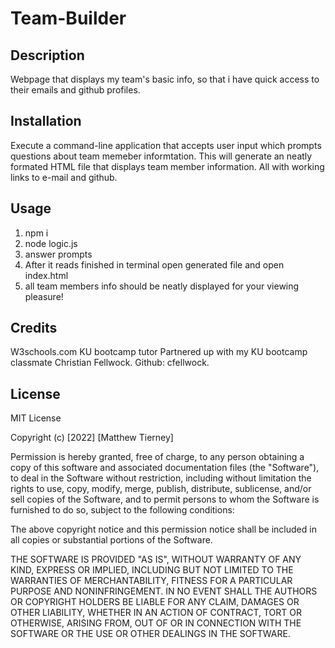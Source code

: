 # Team-Builder

## Description
Webpage that displays my team's basic info, so that i have quick access to their emails and github profiles.

## Installation 
Execute a command-line application that accepts user input which prompts questions about team memeber informtation. This will generate an neatly formated HTML file that displays team member information. All with working links to e-mail and github. 

## Usage
1. npm i 
2. node logic.js
3. answer prompts
4. After it reads finished in terminal open generated file and open index.html
5. all team members info should be neatly displayed for your viewing pleasure! 


## Credits
W3schools.com
KU bootcamp tutor 
Partnered up with my KU bootcamp classmate Christian Fellwock. Github: cfellwock. 


## License 

MIT License

Copyright (c) [2022] [Matthew Tierney]

Permission is hereby granted, free of charge, to any person obtaining a copy
of this software and associated documentation files (the "Software"), to deal
in the Software without restriction, including without limitation the rights
to use, copy, modify, merge, publish, distribute, sublicense, and/or sell
copies of the Software, and to permit persons to whom the Software is
furnished to do so, subject to the following conditions:

The above copyright notice and this permission notice shall be included in all
copies or substantial portions of the Software.

THE SOFTWARE IS PROVIDED "AS IS", WITHOUT WARRANTY OF ANY KIND, EXPRESS OR
IMPLIED, INCLUDING BUT NOT LIMITED TO THE WARRANTIES OF MERCHANTABILITY,
FITNESS FOR A PARTICULAR PURPOSE AND NONINFRINGEMENT. IN NO EVENT SHALL THE
AUTHORS OR COPYRIGHT HOLDERS BE LIABLE FOR ANY CLAIM, DAMAGES OR OTHER
LIABILITY, WHETHER IN AN ACTION OF CONTRACT, TORT OR OTHERWISE, ARISING FROM,
OUT OF OR IN CONNECTION WITH THE SOFTWARE OR THE USE OR OTHER DEALINGS IN THE
SOFTWARE.